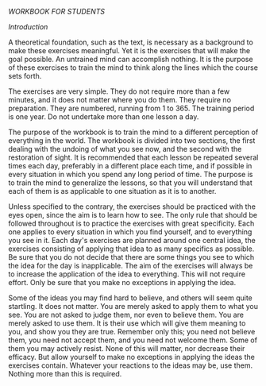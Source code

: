*WORKBOOK FOR STUDENTS*

*Introduction*

A theoretical foundation, such as the text, is necessary as a background to make these exercises meaningful. Yet it is the exercises that will make the goal possible. An untrained mind can accomplish nothing. It is the purpose of these exercises to train the mind to think along the lines which the course sets forth.

The exercises are very simple. They do not require more than a few minutes, and it does not matter where you do them. They require no preparation. They are numbered, running from 1 to 365. The training period is one year. Do not undertake more than one lesson a day.

The purpose of the workbook is to train the mind to a different perception of everything in the world. The workbook is divided into two sections, the first dealing with the undoing of what you see now, and the second with the restoration of sight. It is recommended that each lesson be repeated several times each day, preferably in a different place each time, and if possible in every situation in which you spend any long period of time. The purpose is to train the mind to generalize the lessons, so that you will understand that each of them is as applicable to one situation as it is to another.

Unless specified to the contrary, the exercises should be practiced with the eyes open, since the aim is to learn how to see. The only rule that should be followed throughout is to practice the exercises with great specificity. Each one applies to every situation in which you find yourself, and to everything you see in it. Each day's exercises are planned around one central idea, the exercises consisting of applying that idea to as many specifics as possible. Be sure that you do not decide that there are some things you see to which the idea for the day is inapplicable. The aim of the exercises will always be to increase the application of the idea to everything. This will not require effort. Only be sure that you make no exceptions in applying the idea.

Some of the ideas you may find hard to believe, and others will seem quite startling. It does not matter. You are merely asked to apply them to what you see. You are not asked to judge them, nor even to believe them. You are merely asked to use them. It is their use which will give them meaning to you, and show you they are true. Remember only this; you need not believe them, you need not accept them, and you need not welcome them. Some of them you may actively resist. None of this will matter, nor decrease their efficacy. But allow yourself to make no exceptions in applying the ideas the exercises contain. Whatever your reactions to the ideas may be, use them. Nothing more than this is required.